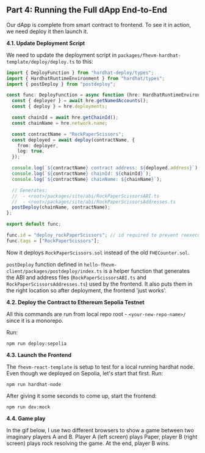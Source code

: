 ## Part 4: Running the Full dApp End-to-End

Our dApp is complete from smart contract to frontend. To see it in action, we need deploy it then launch it.

**4.1. Update Deployment Script**

We need to update the deployment script in `packages/fhevm-hardhat-template/deploy/deploy.ts` to this:

```typescript
import { DeployFunction } from "hardhat-deploy/types";
import { HardhatRuntimeEnvironment } from "hardhat/types";
import { postDeploy } from "postdeploy";

const func: DeployFunction = async function (hre: HardhatRuntimeEnvironment) {
  const { deployer } = await hre.getNamedAccounts();
  const { deploy } = hre.deployments;

  const chainId = await hre.getChainId();
  const chainName = hre.network.name;

  const contractName = "RockPaperScissors";
  const deployed = await deploy(contractName, {
    from: deployer,
    log: true,
  });

  console.log(`${contractName} contract address: ${deployed.address}`);
  console.log(`${contractName} chainId: ${chainId}`);
  console.log(`${contractName} chainName: ${chainName}`);

  // Generates:
  //  - <root>/packages/site/abi/RockPaperScissorsABI.ts
  //  - <root>/packages/site/abi/RockPaperScissorsAddresses.ts
  postDeploy(chainName, contractName);
};

export default func;

func.id = "deploy_rockPaperScissors"; // id required to prevent reexecution
func.tags = ["RockPaperScissors"];
```

Now it deploys `RockPaperScissors.sol` instead of the old `FHECounter.sol`.

`postDeploy` function defined in `hello-fhevm-client/packages/postdeploy/index.ts` is a helper function that generates the ABI and address files (`RockPaperScissorsABI.ts` and `RockPaperScissorsAddresses.ts`) used by the frontend. It also puts them in the right location so after deployment, the frontend 'just works'.

**4.2. Deploy the Contract to Ethereum Sepolia Testnet**

All this commands are run from local repo root - `<your-new-repo-name>/` since it is a monorepo.

Run:

```
npm run deploy:sepolia
```

**4.3. Launch the Frontend**

The `fhevm-react-template` is setup to test for a local running hardhat node. Even though we deployed on Sepolia, let's start that first. Run:

```
npm run hardhat-node
```

After giving it some seconds to come up, start the frontend:

```
npm run dev:mock
```

**4.4. Game play**

In the gif below, I use two different browsers to show a game between two imaginary players A and B. Player A (left screen) plays Paper, player B (right screen) plays rock resolving the game. At the end, player B wins.

```gameplay video

```

